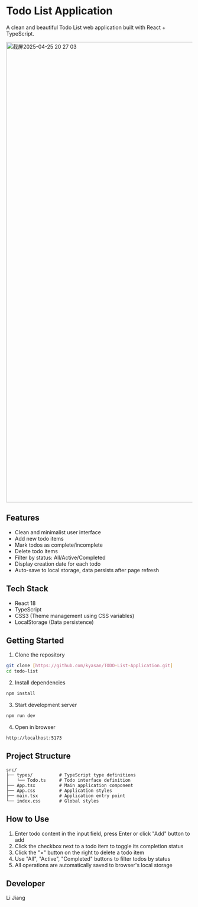 # Todo List Application

A clean and beautiful Todo List web application built with React + TypeScript.

<img width="1241" alt="截屏2025-04-25 20 27 03" src="https://github.com/user-attachments/assets/732b169e-4cdb-4073-b84c-e440f567656d" />

## Features

- Clean and minimalist user interface
- Add new todo items
- Mark todos as complete/incomplete
- Delete todo items
- Filter by status: All/Active/Completed
- Display creation date for each todo
- Auto-save to local storage, data persists after page refresh

## Tech Stack

- React 18
- TypeScript
- CSS3 (Theme management using CSS variables)
- LocalStorage (Data persistence)

## Getting Started

1. Clone the repository
```bash
git clone [https://github.com/kyasan/TODO-List-Application.git]
cd todo-list
```

2. Install dependencies
```bash
npm install
```

3. Start development server
```bash
npm run dev
```

4. Open in browser
```
http://localhost:5173
```

## Project Structure

```
src/
├── types/          # TypeScript type definitions
│   └── Todo.ts     # Todo interface definition
├── App.tsx         # Main application component
├── App.css         # Application styles
├── main.tsx        # Application entry point
└── index.css       # Global styles
```

## How to Use

1. Enter todo content in the input field, press Enter or click "Add" button to add
2. Click the checkbox next to a todo item to toggle its completion status
3. Click the "×" button on the right to delete a todo item
4. Use "All", "Active", "Completed" buttons to filter todos by status
5. All operations are automatically saved to browser's local storage

## Developer

Li Jiang
